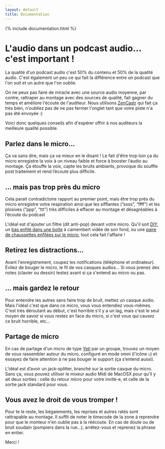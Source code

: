 ```yaml
---
layout: default
title: Documentation
---
```

{% include documentation.html %}
# L'audio dans un podcast audio... c'est important !

La qualité d'un podcast audio c'est 50% du contenu et 50% de la qualité audio. C'est également un peu ce qui fait la différence entre un podcast que l'on suit et un autre que l'on oublie.

On ne peux pas faire de miracle avec une source audio moyenne, par contre, rattraper au montage avec des sources de qualité, fait gagner du temps et améliore l'écoute de l'auditeur. Nous utilisons [ZenCastr](http://zencastr.com/) qui fait ça très bien, n'oubliez pas de ne pas fermer l'onglet tant que votre piste n'a pas été envoyée :)

Voici donc quelques conseils afin d'espérer offrir à nos auditeurs la meilleure qualité possible.

## Parlez dans le micro...

Ça va sans dire, mais ça va mieux en le disant ! Le fait d'être trop loin ça du micro enregistre la voix à un niveau faible et force à booster l’audio au montage. Ça étouffe la voix, capte les bruits ambiants, provoque du souffle post traitement et rend l’écoute plus difficile.

## ... mais pas trop près du micro

Cela parait contradictoire rapport au premier point, mais être trop près du micro enregistre votre respiration ainsi que les sifflantes (”ssss”, “ffff”) et les plosives (”ppp”, “ttt”) très difficiles à effacer au montage et désagréables à l’écoute du podcast

L'idéal est d'ajouter un filtre (dit anti-pop) devant votre micro. Qu'il soit [DIY](https://www.youtube.com/watch?v=J_Ut4s4ME8Y), un [bas enfilé dans une boite](http://www.instructables.com/id/DIY-Cheap-Microphone-Pop-Filter/) à camembert vidée de son fond, ou une [paire de chaussettes enfilées sur le micro](https://www.youtube.com/watch?v=GN03wwXiS3k), tout cela fait l'affaire !

## Retirez les distractions...

Avant l'enregistrement, coupez les notifications (téléphone et ordinateur).
Évitez de bouger le micro, le fil de vos casques audios...
Si vous prenez des notes (clavier ou dessin) testez avant si ça s'entend au micro ou pas.

## ... mais gardez le retour

Pour entendre les autres sans faire trop de bruit, mettez un casque audio.
Mais l'idéal c'est que dans ce micro, vous vous entendiez vous-mêmes.
C'est très déroutant au début, c'est horrible s'il y a un lag, mais c'est le seul moyen de savoir
si vous restez en face du micro, si c'est vous qui causez ce bruit horrible, etc...

## Partage de micro

En cas de partage d'un micro de type [Yeti](http://www.bluemic.com/products/yeti/) par un groupe, trouvez un moyen de vous rassembler autour du micro, configuré en mode omni (l'icône `○`) et essayez de faire attention à ne pas bouger le support (ça s’entend aussi).

L’idéal est d’avoir un jack-splitter, branché sur la sortie casque du micro.
Sans ça, vous pouvez utiliser le mixeur audio Midi de MacOSX pour qu'il y ait deux sorties : celle du retour micro pour votre invité-e, et celle de la sortie jack standard pour vous.

## Vous avez le droit de vous tromper !

Pour te le reste, les bégaiements, les reprises et autres ratés sont rattrapable au montage. Il suffit de noter le timecode de la zone à reprendre pour que le monteur n'en oublie pas à la réécoute.
En cas de doute ou de bruit soudain (pompiers dans la rue...), arrêtez-vous et reprenez la phrase en entier.

Merci !
